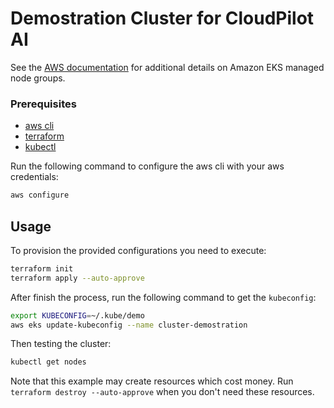 # Demostration Cluster for CloudPilot AI

See the [AWS documentation](https://docs.aws.amazon.com/eks/latest/userguide/managed-node-groups.html) for additional details on Amazon EKS managed node groups.

### Prerequisites

- [aws cli](https://docs.aws.amazon.com/cli/latest/userguide/getting-started-install.html)
- [terraform](https://developer.hashicorp.com/terraform/tutorials/aws-get-started/install-cli)
- [kubectl](https://kubernetes.io/docs/tasks/tools/)

Run the following command to configure the aws cli with your aws credentials:
```bash
aws configure
```

## Usage

To provision the provided configurations you need to execute:

```bash
terraform init
terraform apply --auto-approve
```

After finish the process, run the following command to get the `kubeconfig`:
```sh
export KUBECONFIG=~/.kube/demo
aws eks update-kubeconfig --name cluster-demostration
```
Then testing the cluster:
```sh
kubectl get nodes
```

Note that this example may create resources which cost money. Run `terraform destroy --auto-approve` when you don't need these resources.
